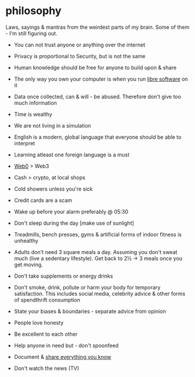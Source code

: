 # philosophy

Laws, sayings & mantras from the weirdest parts of my brain. Some of them - I'm still figuring out.

- You can not trust anyone or anything over the internet
- Privacy is proportional to Security, but is not the same
- Human knowledge should be free for anyone to build upon & share
- The only way you own your computer is when you run [libre software](https://polarhive.ml/blog/free-libre-software) on it

- Data once collected, can & will - be abused. Therefore don't give too much information
- Time is wealthy
- We are not living in a simulation
- English is a modern, global language that everyone should be able to interpret
- Learning atleast one foreign language is a must
- [Web0](https://web0.small-web.org/) > Web3
- Cash > crypto, at local shops
- Cold showers unless you're sick
- Credit cards are a scam
- Wake up before your alarm preferably @ 05:30
- Don't sleep during the day [make use of sunlight]
- Treadmills, bench presses, gyms & artificial forms of indoor fitness is unhealthy
- Adults don't need 3 square meals a day. Assuming you don't sweat much (live a sedentary lifestyle). Get back to 2½ -> 3 meals once you get moving.
- Don't take supplements or energy drinks
- Don't smoke, drink, pollute or harm your body for temporary satisfaction. This includes social media, celebrity advice & other forms of spendthrift consumption
- State your biases & boundaries - separate advice from opinion
- People love honesty
- Be excellent to each other
- Help anyone in need but - don't spoonfeed
- Document & [share everything you know](https://polarhive.ml/wiki)
- Don't watch the news (TV)
